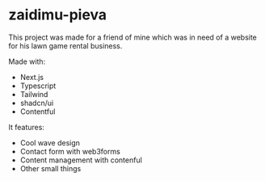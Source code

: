 # zaidimu-pieva

This project was made for a friend of mine which was in need of a website for his lawn game rental business.

Made with:
- Next.js
- Typescript
- Tailwind
- shadcn/ui
- Contentful

It features:
- Cool wave design
- Contact form with web3forms
- Content management with contenful
- Other small things
